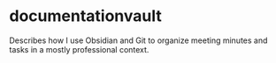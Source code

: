 # documentationvault
Describes how I use Obsidian and Git to organize meeting minutes and tasks in a mostly professional context.
